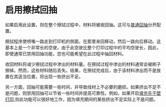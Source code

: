 启用擦拭回抽
====
如果启用此设置，则在整个擦拭过程中，材料将被收回抽。这可与[普通回抽](../travel/retraction_enable.md)分开配置。

擦拭程序使喷嘴一路走到打印机的侧面，在那里来回移动，然后一路向后移动。这基本上是一个非常长的空驶。由于此空驶比整个打印过程中的平均空驶长，因此，即使通常已禁用回抽功能，您也可能希望在此过程中抽回材料。

收回材料将减少擦拭过程中渗出的材料量。在擦拭过程中渗出的材料通常会被刷子擦掉。然而，这些材料随后丢失。结果，在擦拭完成后，由于该材料渗出而不是放置在其适当位置，将出现一些挤出不足。

另一方面，回抽可能需要一些时间，并导致线材上不必要的磨损。如果挤出不足不是问题，则禁用回抽可以节省一些时间并提高可靠性。例如，如果开启[填充先于壁打印](../infill/infill_before_walls.md),则此功能可以很好地工作，因为填充期间的某些挤出不足实际上不是问题。